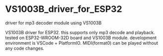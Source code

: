 # VS1003B_driver_for_ESP32
driver for mp3 decoder module using VS1003B

VS1003B driver for ESP32.
this supports only mp3 decode and playback.
tested on ESP32-WROOM-32D board and VS1003B module.
development environment is VSCode + PlatformIO.
MIDI(format0) can be played without any code changes.
